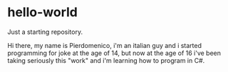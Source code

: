 # hello-world
Just a starting repository.

Hi there, my name is Pierdomenico, i'm an italian guy and i started programming for joke at the age of 14, but now at the age of 16 i've been taking seriously this "work" and i'm learning how to program in C#.
